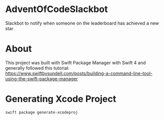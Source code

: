 # AdventOfCodeSlackbot
Slackbot to notify when someone on the leaderboard has achieved a new star

# About
This project was built with Swift Package Manager with Swift 4 and generally followed this tutorial: 
<https://www.swiftbysundell.com/posts/building-a-command-line-tool-using-the-swift-package-manager>

# Generating Xcode Project
`swift package generate-xcodeproj`




